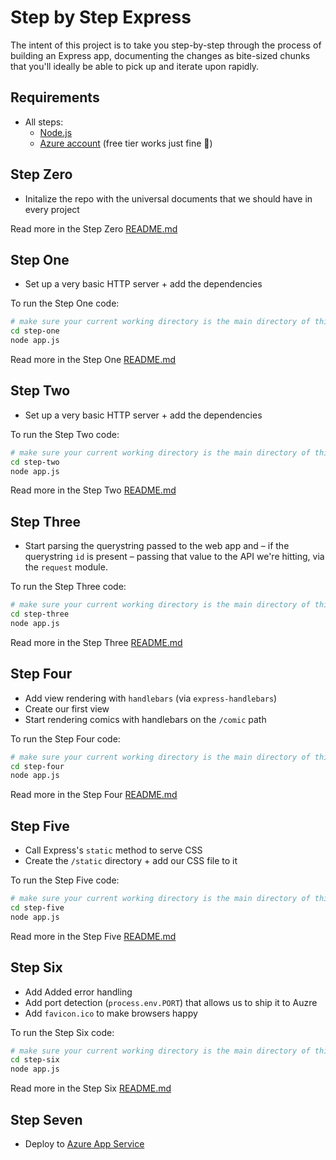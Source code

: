 # Step by Step Express

The intent of this project is to take you step-by-step through the process of building an Express app, documenting the changes as bite-sized chunks that you'll ideally be able to pick up and iterate upon rapidly.

## Requirements

- All steps:
  - [Node.js](https://nodejs.org/en/)
  - [Azure account](https://aka.ms/step-by-step-express-azure) (free tier works just fine 💖)

## Step Zero

- Initalize the repo with the universal documents that we should have in every project

Read more in the Step Zero [README.md](./step-zero/README.md)

## Step One

- Set up a very basic HTTP server + add the dependencies

To run the Step One code:

```bash
# make sure your current working directory is the main directory of this repo
cd step-one
node app.js
```

Read more in the Step One [README.md](./step-one/README.md)

## Step Two

- Set up a very basic HTTP server + add the dependencies

To run the Step Two code:

```bash
# make sure your current working directory is the main directory of this repo
cd step-two
node app.js
```

Read more in the Step Two [README.md](./step-two/README.md)

## Step Three

- Start parsing the querystring passed to the web app and – if the querystring `id` is present – passing that value to the API we're hitting, via the `request` module.

To run the Step Three code:

```bash
# make sure your current working directory is the main directory of this repo
cd step-three
node app.js
```

Read more in the Step Three [README.md](./step-three/README.md)

## Step Four

- Add view rendering with `handlebars` (via `express-handlebars`)
- Create our first view
- Start rendering comics with handlebars on the `/comic` path

To run the Step Four code:

```bash
# make sure your current working directory is the main directory of this repo
cd step-four
node app.js
```

Read more in the Step Four [README.md](./step-four/README.md)

## Step Five

- Call Express's `static` method to serve CSS
- Create the `/static` directory + add our CSS file to it

To run the Step Five code:

```bash
# make sure your current working directory is the main directory of this repo
cd step-five
node app.js
```

Read more in the Step Five [README.md](./step-five/README.md)

## Step Six

- Add Added error handling
- Add port detection (`process.env.PORT`) that allows us to ship it to Auzre
- Add `favicon.ico` to make browsers happy

To run the Step Six code:

```bash
# make sure your current working directory is the main directory of this repo
cd step-six
node app.js
```

Read more in the Step Six [README.md](./step-six/README.md)

## Step Seven

- Deploy to [Azure App Service](https://docs.microsoft.com/en-us/azure/app-service/quickstart-nodejs?pivots=platform-linux)
